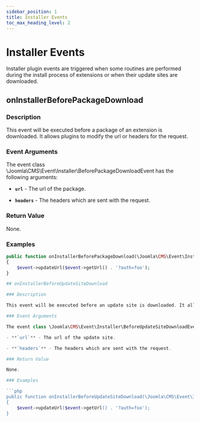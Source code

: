 ```yaml
---
sidebar_position: 1
title: Installer Events
toc_max_heading_level: 2 
---
```


Installer Events
==============

Installer plugin events are triggered when some routines are performed during the install process of extensions or when their update sites are downloaded.

## onInstallerBeforePackageDownload

### Description

This event will be executed before a package of an extension is downloaded. It allows plugins to modify the url or headers for the request. 


### Event Arguments

The event class \Joomla\CMS\Event\Installer\BeforePackageDownloadEvent has the following arguments:

- **`url`** - The url of the package.

- **`headers`** - The headers which are sent with the request.

### Return Value

None.

### Examples

```php
public function onInstallerBeforePackageDownload(\Joomla\CMS\Event\Installer\BeforePackageDownloadEvent $event): void
{
    $event->updateUrl($event->getUrl() . '?auth=foo');
}

## onInstallerBeforeUpdateSiteDownload

### Description

This event will be executed before an update site is downloaded. It allows to modify the url or headers for the request. 

### Event Arguments

The event class \Joomla\CMS\Event\Installer\BeforeUpdateSiteDownloadEvent has the following arguments:

- **`url`** - The url of the update site.

- **`headers`** - The headers which are sent with the request.

### Return Value

None.

### Examples

```php
public function onInstallerBeforeUpdateSiteDownload(\Joomla\CMS\Event\Installer\BeforeUpdateSiteDownloadEvent $event): void
{
    $event->updateUrl($event->getUrl() . '?auth=foo');
}
```
